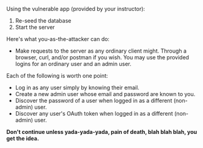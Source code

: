 Using the vulnerable app (provided by your instructor):

1. Re-seed the database
2. Start the server

Here's what you-as-the-attacker can do:

- Make requests to the server as any ordinary client might. Through a browser, curl, and/or postman if you wish. You may use the provided logins for an ordinary user and an admin user.

Each of the following is worth one point:

- Log in as any user simply by knowing their email.
- Create a new admin user whose email and password are known to you.
- Discover the password of a user when logged in as a different (non-admin) user.
- Discover any user's OAuth token when logged in as a different (non-admin) user.

**Don't continue unless yada-yada-yada, pain of death, blah blah blah, you get the idea.**